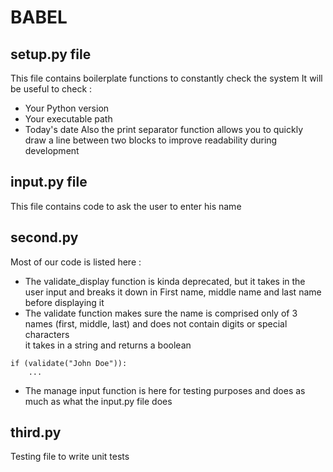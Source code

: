 # BABEL

## setup.py file

This file contains boilerplate functions to constantly check the system
It will be useful to check :
- Your Python version
- Your executable path
- Today's date
Also the print separator function allows  you to quickly draw a line between two blocks to improve readability during development

## input.py file

This file contains code to ask the user to enter his name

## second.py

Most of our code is listed here :
- The validate_display function is kinda deprecated, but it takes in the user input and breaks it down in First name, middle name and last name before displaying it
- The validate function makes sure the name is comprised only of 3 names (first, middle, last) and does not contain digits or special characters  
it takes in a string and returns a boolean
```
if (validate("John Doe")):
    ...
```
- The manage input function is here for testing purposes and does as much as what the input.py file does

## third.py

Testing file to write unit tests